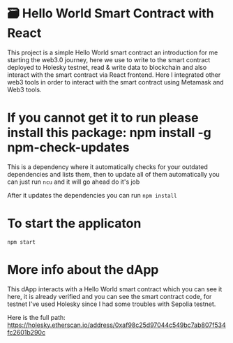 # 🗃 Hello World Smart Contract with React 

This project is a simple Hello World smart contract an introduction for me starting the web3.0 journey, here we 
use to write to the smart contract deployed to Holesky testnet, read & write data to blockchain and also interact with the smart contract via React frontend. Here I integrated other web3 tools in order to interact with the smart contract using Metamask and Web3 tools.


# If you cannot get it to run please install this package: npm install -g npm-check-updates
This is a dependency where it automatically checks for your outdated dependencies and lists them, then to update all of them 
automatically you can just run `ncu` and it will go ahead do it's job

After it updates the dependencies you can run `npm install` 


# To start the applicaton 
`npm start`


# More info about the dApp
This dApp interacts with a Hello World smart contract which you can see it here, it is already verified and you can see the smart contract code, for testnet I've used Holesky since I had some troubles with Sepolia testnet.

Here is the full path:
https://holesky.etherscan.io/address/0xaf98c25d97044c549bc7ab807f534fc2601b290c



